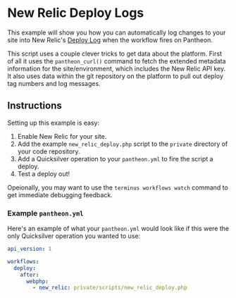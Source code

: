 # New Relic Deploy Logs #

This example will show you how you can automatically log changes to your site into New Relic's [Deploy Log](https://docs.newrelic.com/docs/apm/applications-menu/events/deployments-page) when the workflow fires on Pantheon.

This script uses a couple clever tricks to get data about the platform. First of all it uses the `pantheon_curl()` command to fetch the extended metadata information for the site/environment, which includes the New Relic API key. It also uses data within the git repository on the platform to pull out deploy tag numbers and log messages. 

## Instructions ##

Setting up this example is easy:

1. Enable New Relic for your site.
2. Add the example `new_relic_deploy.php` script to the `private` directory of your code repository.
3. Add a Quicksilver operation to your `pantheon.yml` to fire the script a deploy.
4. Test a deploy out!

Opeionally, you may want to use the `terminus workflows watch` command to get immediate debugging feedback.

### Example `pantheon.yml` ###

Here's an example of what your `pantheon.yml` would look like if this were the only Quicksilver operation you wanted to use:

```yaml
api_version: 1

workflows:
  deploy:
    after:
      webphp:
        - new_relic: private/scripts/new_relic_deploy.php
```
